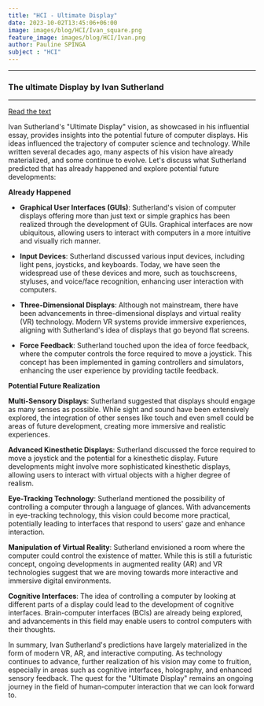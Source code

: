 ```yaml
---
title: "HCI - Ultimate Display"
date: 2023-10-02T13:45:06+06:00
image: images/blog/HCI/Ivan_square.png
feature_image: images/blog/HCI/Ivan.png
author: Pauline SPINGA
subject : "HCI"
---
```

____________________________________________
### The ultimate Display by Ivan Sutherland
____________________________________________

[Read the text](http://worrydream.com/refs/Sutherland%20-%20The%20Ultimate%20Display.pdf)


Ivan Sutherland's "Ultimate Display" vision, as showcased in his influential essay, provides insights into the potential future of computer displays. His ideas influenced the trajectory of computer science and technology. While written several decades ago, many aspects of his vision have already materialized, and some continue to evolve. Let's discuss what Sutherland predicted that has already happened and explore potential future developments:

**Already Happened**

* **Graphical User Interfaces (GUIs)**: Sutherland's vision of computer displays offering more than just text or simple graphics has been realized through the development of GUIs. Graphical interfaces are now ubiquitous, allowing users to interact with computers in a more intuitive and visually rich manner.

* **Input Devices**: Sutherland discussed various input devices, including light pens, joysticks, and keyboards. Today, we have seen the widespread use of these devices and more, such as touchscreens, styluses, and voice/face recognition, enhancing user interaction with computers.

* **Three-Dimensional Displays**: Although not mainstream, there have been advancements in three-dimensional displays and virtual reality (VR) technology. Modern VR systems provide immersive experiences, aligning with Sutherland's idea of displays that go beyond flat screens.

* **Force Feedback**: Sutherland touched upon the idea of force feedback, where the computer controls the force required to move a joystick. This concept has been implemented in gaming controllers and simulators, enhancing the user experience by providing tactile feedback.

**Potential Future Realization**

**Multi-Sensory Displays**: Sutherland suggested that displays should engage as many senses as possible. While sight and sound have been extensively explored, the integration of other senses like touch and even smell could be areas of future development, creating more immersive and realistic experiences.

**Advanced Kinesthetic Displays**: Sutherland discussed the force required to move a joystick and the potential for a kinesthetic display. Future developments might involve more sophisticated kinesthetic displays, allowing users to interact with virtual objects with a higher degree of realism.

**Eye-Tracking Technology**: Sutherland mentioned the possibility of controlling a computer through a language of glances. With advancements in eye-tracking technology, this vision could become more practical, potentially leading to interfaces that respond to users' gaze and enhance interaction.

**Manipulation of Virtual Reality**: Sutherland envisioned a room where the computer could control the existence of matter. While this is still a futuristic concept, ongoing developments in augmented reality (AR) and VR technologies suggest that we are moving towards more interactive and immersive digital environments.

**Cognitive Interfaces**: The idea of controlling a computer by looking at different parts of a display could lead to the development of cognitive interfaces. Brain-computer interfaces (BCIs) are already being explored, and advancements in this field may enable users to control computers with their thoughts.


In summary, Ivan Sutherland's predictions have largely materialized in the form of modern VR, AR, and interactive computing. As technology continues to advance, further realization of his vision may come to fruition, especially in areas such as cognitive interfaces, holography, and enhanced sensory feedback. The quest for the "Ultimate Display" remains an ongoing journey in the field of human-computer interaction that we can look forward to. 

